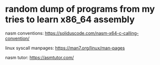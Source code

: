 # random dump of programs from my tries to learn x86_64 assembly 

nasm conventions:
https://soliduscode.com/nasm-x64-c-calling-convention/

linux syscall manpages:
https://man7.org/linux/man-pages

nasm tutor:
https://asmtutor.com/

